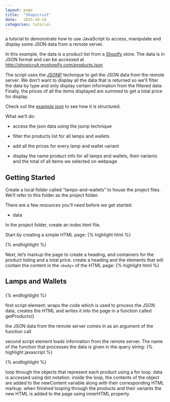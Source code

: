 ```yaml
---
layout: page
title:  "Shopicruit"
date:   2015-10-14
categories: tutorial
---
```

a tutorial to demonstrate how to use JavaScript to access, manipulate and display some JSON data from a remote server.

In this example, the data is a product list from a [Shopify][shopify] store.  The data is in JSON format and can be accessed at http://shopicruit.myshopify.com/products.json

The script uses the [JSONP][jsonp] technique to get the JSON data from the remote server.  We don't want to display all the data that is returned so we'll filter the data by type and only display certain information from the filtered data.  Finally, the prices of all the items displayed are summed to get a total price for display.

Check out the [example json][json] to see how it is structured.

What we'll do:

* access the json data using the jsonp technique

* filter the products list for all lamps and wallets

* add all the prices for every lamp and wallet variant

* display the name product info for all lamps and wallets, their variants and the total of all items we selected on webpage

## Getting Started

Create a local folder called “lamps-and-wallets” to house the project files. We’ll refer to this folder as the project folder.

There are a few resources you’ll need before we get started:

* data

In the project folder, create an index.html file.

Start by creating a simple HTML page:
{% highlight html %}
<!DOCTYPE html>
<html>
<head>
<meta charset=utf-8 />
<title>Lamps and Wallets</title>
<script src=''></script>
<link href='' rel='stylesheet' />
<style>

</style>
</head>
<body>

<script>

</script>
</body>
{% endhighlight %}

Next, let’s markup the page to create a heading, and containers for the product listing and a total price.
create a heading and the elements that will contain the content in the `<body>` of the HTML page:
{% highlight html %}
<h2>Lamps and Wallets</h2>
<h3 id="total"></h3>
<div id="allItems"></div>
{% endhighlight %}

first script element: wraps the code which is used to process the JSON data, creates the HTML and writes it into the page in a function called getProducts()

the JSON data from the remote server comes in as an argument of the function call

second script element loads information from the remote server.  The name of the function that processes the data is given in the query string:
{% highlight javascript %}
<script src="https://shopicruit.myshopify.com/products.json?callback=getProducts"></script>
{% endhighlight %}

loop through the objects that represent each product using a for loop. data is accessed using dot notation.  inside the loop, the contents of the object are added to the newContent variable along with their corresponding HTML markup.
when finished looping through the products and their variants the new HTML is added to the page using innerHTML property.

[json]:      http://shopicruit.myshopify.com/products.json
[jsonp]:     https://en.wikipedia.org/wiki/JSONP
[shopify]:   https://shopify.com
